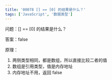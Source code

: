 ```yaml
---
title: '00078 [] == [0] 的结果是什么？'
tags: ['JavaScript', '数据类型']
---
```


问题：[] == [0] 的结果是什么？

答案：false

原理：

1. 两侧类型相同，都是数组，所以直接比较二者的值
2. 数组是引用类型，值是内存地址
3. 内存地址不用，返回 false